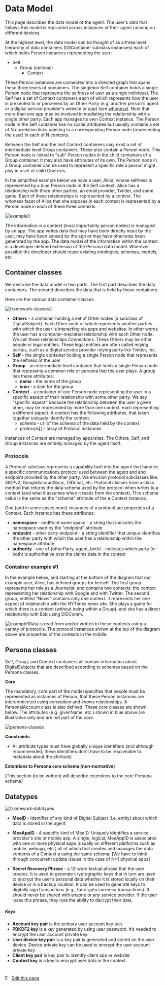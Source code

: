 # Data Model

This page describes the data model of the agent. The user's data that follows this model is replicated across instances of their agent running on different devices. 

At the highest level, the data model can be thought of as a three level hierarchy of data containers (DSContainer subclass instances) each of which holds Person instances representing the user:

* Self
  * Group (optional)
    * Context

These Person instances are connected into a directed graph that spans these three levels of containers. The singleton Self container holds a single Person node that represents the [selfness](https://docs-dev.mee.foundation/Concepts.html#selfness-vs-whoness) of user as a single individual. The Self has a set of Context containers each of which represents how the user is presented to or perceived by an Other Party (e.g. another person's agent or a digital service provider's website or app) (see [whoness](https://docs-dev.mee.foundation/Concepts.html#selfness-vs-whoness)). Note that more than one app may be involved in mediating the relationship with a single other party. Each app manages its own Context instance. The Person node in the Self container has no scalar attributes but usually contains a set of N correlation links pointing to a corresponding Person node (representing the user) in each of N contexts.

Between the Self and the leaf Context containers may exist a set of intermediate level Group containers. These also contain a Person node. This Person node is linked to "sub" Person nodes in the child containers of a Group container. It may also have attributes of its own. The Person node in a Group container can be used to represent a specific role a person might play in a set of child Contexts. 

In the simplified example below we have a user, Alice, whose selfness is represented by a blue Person node in the Self context. Alice has a relationship with three other parties, an email provider, Twitter, and some game. Each of these relationships is represented by a context. The whoness facet of Alice that she exposes in each context is represented by a Person node in each of these three contexts.

![example0](/Users/paul/Documents/GitHub/docs/src/images/example0.png)



The information in a context (most importantly person nodes) is managed by an app. The app writes data that may have been directly input by the user, may have been sensed by the app or may have otherwise been generated by the app. The data model of the information within the context is a developer-defined extension of the Persona data model. Wherever possible the developer should reuse existing ontologies, schemas, models, etc. 

## Container classes

We describe the data model in two parts. The first part describes the data containers. The second describes the data that is held by those containers.

Here are the various data container classes. 

![framework-classes2](./images/container-classes.png)

- **Others** - a container holding a set of Other nodes (a subclass of DigitalSubject). Each Other each of which represents another parties with which the user is interacting via apps and websites. In other words the user has a computer-mediated relationship with each Other node. We call these relationships *Connections*. These Others may be other people or legal entities. These legal entities are often called relying parties, such as a digital service provider relying party like Twitter, Inc.
- **Self** - the single container holding a single Person node that represents the selfness of the user
- **Group** - an intermediate level container that holds a single Person node that represents a common role or persona that the user plays. A group has these attributes:
  - **name** - the name of the group 
  - **icon** - a icon for the group
- **Context** - a container of one Person node representing the user in a specific aspect of their relationship with some other party. We say "specific aspect" because the relationship between the user a given other, may be represented by more than one context, each representing a different aspect. A context has the following attributes, that taken together uniquely identify the context:
  - schema - url of the schema of the data held by the context
  - protocols[] - array of Protocol instances

Instances of Context are managed by apps/sites. The Others, Self, and Group instances are entirely managed by the agent itself.

### Protocols

A Protocol subclass represents a capability built into the agent that handles a specific communications protocol used between the agent and and endpoint provided by the other party. We envision protocol subclasses like: SIOPv2, GoogleAccountSync, DIDchat, etc.  Protocol classes have a class method that returns the data schema used by the protocol when writes to a context (and what it assumes when it reads from the context). This schema value is the same as the "schema" attribute of the a Context instance.

One (and in some cases more) instances of a protocol are properties of a Context. Each instance has these attributes:

- **namespace** - endPoint name space - a string that indicates the namespace used by the "endpoint" attribute
- **endpoint** - other party endpoint - a string identifier that unique identifies the other party with which the user has a relationship within the namespace attribute
- **authority** - one of {otherParty, agent, both} - indicates which party (or both) is authoritative over the claims data in the context

### Container example #1

In the example below, and starting at the bottom of the diagram that our example user, Alice, has defined groups for herself. The first group represents her role as a Journalist, and contains two contexts: the context representing her relationship with Google and with Twitter. The second group, entitled "News" contains only one context. It represents her one aspect of relationship with the NYTimes news site. She plays a game for which there is a context (without being within a Group), and she has a direct relationship with Bob using DIDComm.  

![example1](./images/example1.png)Data is read from and/or written to these contexts using a variety of protocols. The protocol instances shown at the top of the diagram above are properties of the contexts in the middle.

## Persona classes

Self, Group, and Context containers all contain information about DigitalSubjects that are described according to schemas based on the Persona classes.

**Core**

The mandatory, core part of the model specifies that people must be represented as instances of Person, that these Person instances are interconnected using *correlation* and *knows* relationships. A PersonalAccount class is also defined. These core classes are shown below. The attributes (e.g. givenName, etc.) shown in blue above are illustrative only and are not part of the core. 

![persona-classes](./images/persona-classes.png)

**Constraints**

- All attribute types must have globally unique identifiers (and although recommended, these identifiers don't have to be resolveable to metadata about the attribute)

**Extentions to Persona core schema  (non-normative)**

[This section (to be written) will describe extentions to the core Persona schema]

## Datatypes

![framework-datatypes](./images/datatypes.png)

- **MeeID** - Identifier of any kind of Digital Subject (i.e. entity) about which data is stored in the agent. 
- **MeeAppID** - A specific kind of MeeID. Uniquely identifies a service provider's site or mobile app. A single, logical, MeeAppID is associated with one or more physical apps (usually on different platforms such as mobile, webapp, etc.) all of which that creates and manages the data contents of a Context a using the same schema. [We have to think through concurrent update issues in the case of N>1 physical apps]

- **Secret Recovery Phrase** - a 12-word textual phrase that the user creates. It is used to generate cryptographic keys that in turn are used to encrypt the user’s personal data whether it is stored locally on their device or in a backup location. It can be used to generate keys to digitally sign transactions (e.g., for crypto currency transactions). It should never be shared with anyone or any service provider. If the user loses this phrase, they lose the ability to decrypt their data. 

##### Keys

* **Account key pair** is the primary user account key pair.
* **PBKDF2 key** is a key generated by using user password. It’s needed to encrypt the user account private key.
* **User device key pair** is a key pair is generated and stored on the user device. Device private key can be used to encrypt the user account private key.
* **Client key pair** is key pair to identify client app or website
* **Context key** is a key to encrypt user data in the context.


#
[<p><img src="images/edit.svg" style="width: 15px;margin-right: 6px;text-color: #4F868E;" alt="Edit Page" />Edit this page</p>](https://github.com/MeeProject/docs/edit/develop/src/Data.md)
